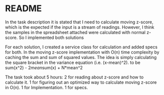 # README

In the task description it is stated that I need to calculate moving z-score, which is the expected if the input is a stream of readings. However, I think the samples in the spreadsheet attached were calculated with normal z-score. So I implemented both solutions

For each solution, I created a service class for calculation and added specs for both.
In the moving z-score implementation with O(n) time complexity by caching the sum and sum of squared values.
The idea is simply calculating the square bracket in the variance equation (i.e. (x-mean)^2). to be sum(x^2) - 2*mean*sum(x) + N*mean^2

The task took about 5 hours:
2 for reading about z-score and how to calculate it.
1 for figuring out an optimized way to calculate moving z-score in O(n).
1 for Implementation.
1 for specs.


